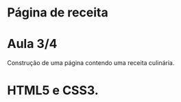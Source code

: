 # Página de receita
# Aula 3/4

Construção de uma página contendo uma receita culinária.
# HTML5 e CSS3.

